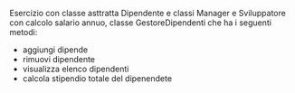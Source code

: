 Esercizio con classe asttratta Dipendente e classi Manager e Sviluppatore con calcolo salario annuo, classe GestoreDipendenti che ha i seguenti metodi:
- aggiungi dipende
- rimuovi dipendente
- visualizza elenco dipendenti
- calcola stipendio totale del dipenendete 
